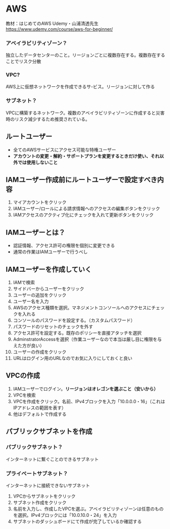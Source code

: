 # AWS
教材：はじめてのAWS Udemy・山浦清透先生
https://www.udemy.com/course/aws-for-beginner/
### アベイラビリティゾーン？
独立したデータセンターのこと。リージョンごとに複数存在する。複数存在することでリスク分散
### VPC?
AWS上に仮想ネットワークを作成できるサ-ビス。リージョンに対して作る
### サブネット？
VPCに構築するネットワーク。複数のアベイラビリティゾーンに作成すると災害時のリスク減少するため推奨されている。
## ルートユーザー
* 全てのAWSサービスにアクセス可能な特権ユーザー
* <strong>アカウントの変更・解約・サポートプランを変更するときだけ使い、それ以外では使用しないこと</strong> 
## IAMユーザー作成前にルートユーザーで設定すべき内容
1. マイアカウントをクリック
2. IAMユーザー/ロールによる請求情報へのアクセスの編集ボタンをクリック
3. IAMアクセスのアクティブ化にチェックを入れて更新ボタンをクリック
## IAMユーザーとは？
* 認証情報、アクセス許可の権限を個別に変更できる
* 通常の作業はIAMユーザーで行うべし
## IAMユーザーを作成していく
1. IAMで検索
2. サイドバーからユーザーをクリック
3. ユーザーの追加をクリック
4. ユーザー名を入力
5. AWSのアクセス種類を選択。マネジメントコンソールへのアクセスにチェックを入れる
6. コンソールのパスワードを設定する。（カスタムパスワード）
7. パスワードのリセットのチェックを外す
8. アクセス許可を設定する。既存のポリシーを直接アタッチを選択
9. AdminstratorAccessを選択（作業ユーザーなので本当は厳し目に権限を与えた方が良い）
10. ユーザーの作成をクリック
11. URLはログイン用のURLなのでお気に入りにしておくと良い
## VPCの作成
1. IAMユーザーでログイン。<strong>リージョンはオレゴンを選ぶこと（安いから）</strong>
2. VPCを検索
3. VPCを作成をクリック。名前、IPv4ブロックを入力「10.0.0.0・16」（これはIPアドレスの範囲を表す）
4. 他はデフォルトで作成する
## パブリックサブネットを作成
### パブリックサブネット？
インターネットに繋ぐことのできるサブネット
### プライベートサブネット？
インターネットに接続できないサブネット<br>
1. VPCからサブネットをクリック
2. サブネット作成をクリック
3. 名前を入力し、作成したVPCを選ぶ。アベイラビリティゾーンは任意のものを選択。IPv4ブロックには「10.0.10.0・24」を入力
4. サブネットのダッシュボードにて作成が完了しているか確認する
